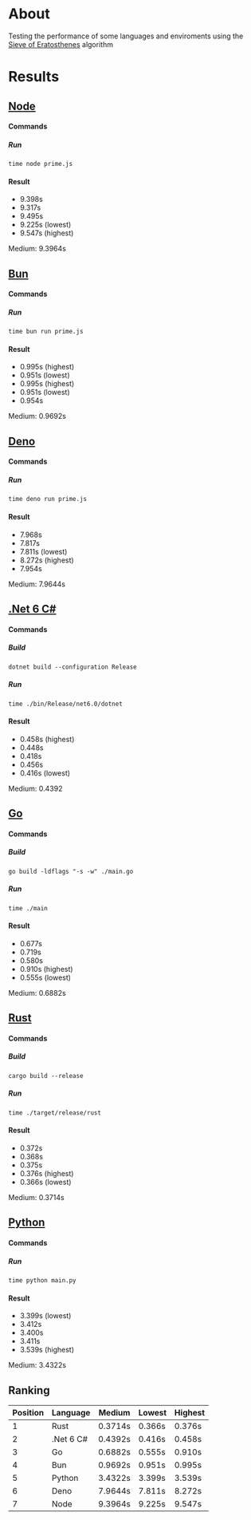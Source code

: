 # About

Testing the performance of some languages and enviroments using the [Sieve of Eratosthenes](https://en.wikipedia.org/wiki/Sieve_of_Eratosthenes) algorithm

# Results
## [Node](https://github.com/nodejs/node)
#### Commands
##### Run
```console
time node prime.js
```

#### Result
- 9.398s
- 9.317s
- 9.495s
- 9.225s (lowest)
- 9.547s (highest)

Medium: 9.3964s
    
## [Bun](https://github.com/oven-sh/bun)
#### Commands
##### Run
```console
time bun run prime.js
```

#### Result
- 0.995s (highest)
- 0.951s (lowest)
- 0.995s (highest)
- 0.951s (lowest)
- 0.954s

Medium: 0.9692s

## [Deno](https://github.com/denoland/deno)
#### Commands
##### Run
```console
time deno run prime.js
```

#### Result
- 7.968s
- 7.817s
- 7.811s (lowest)
- 8.272s (highest)
- 7.954s

Medium: 7.9644s

## [.Net 6 C#](https://github.com/dotnet/runtime)
#### Commands
##### Build
```console
dotnet build --configuration Release
```

##### Run
```console
time ./bin/Release/net6.0/dotnet
```

#### Result
- 0.458s (highest)
- 0.448s
- 0.418s
- 0.456s 
- 0.416s (lowest)

Medium: 0.4392

## [Go](https://github.com/golang/go)
#### Commands
##### Build
```console
go build -ldflags "-s -w" ./main.go
```

##### Run
```console
time ./main
```


#### Result
- 0.677s
- 0.719s
- 0.580s
- 0.910s (highest)
- 0.555s (lowest)

Medium: 0.6882s

## [Rust](https://github.com/rust-lang/rust)
#### Commands
##### Build
```console
cargo build --release
```

##### Run
```console
time ./target/release/rust
```

#### Result
- 0.372s
- 0.368s
- 0.375s
- 0.376s (highest)
- 0.366s (lowest)

Medium: 0.3714s

## [Python](https://github.com/python/cpython)
#### Commands
##### Run
```console
time python main.py
```

#### Result
- 3.399s (lowest)
- 3.412s
- 3.400s
- 3.411s
- 3.539s (highest)

Medium: 3.4322s


## Ranking

| Position | Language  | Medium  | Lowest | Highest |
|----------|-----------|---------|--------|---------|
| 1        | Rust      | 0.3714s | 0.366s | 0.376s  |
| 2        | .Net 6 C# | 0.4392s | 0.416s | 0.458s  |
| 3        | Go        | 0.6882s | 0.555s | 0.910s  |
| 4        | Bun       | 0.9692s | 0.951s | 0.995s  |
| 5        | Python    | 3.4322s | 3.399s | 3.539s  |
| 6        | Deno      | 7.9644s | 7.811s | 8.272s  |
| 7        | Node      | 9.3964s | 9.225s | 9.547s  |
